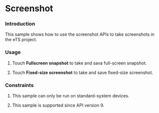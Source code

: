 # Screenshot

### Introduction

 This sample shows how to use the screenshot APIs to take screenshots in the eTS project.

### Usage

1. Touch **Fullscreen snapshot** to take and sava full-screen snapshot.

2. Touch **Fixed-size screenshot** to take and save fixed-size screenshot.

### Constraints

1. This sample can only be run on standard-system devices.

2. This sample is supported since API version 9.